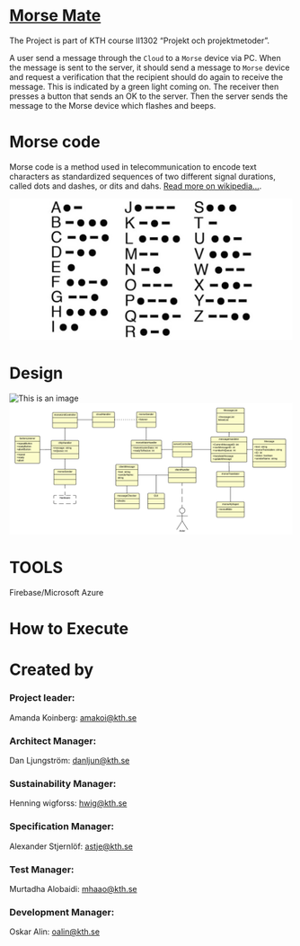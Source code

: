 
#  [Morse Mate](https://github.com/HenningWigforss/II1302)
The Project is part of KTH course II1302 “Projekt och projektmetoder”. 

A user send a message through the `Cloud` to a `Morse` device via PC.
When the message is sent to the server, it should send a message to `Morse` device and request a verification that the recipient should do again to receive the message. This is indicated by a green light coming on. 
The receiver then presses a button that sends an OK to the server. Then the server sends the message to the Morse device which flashes and beeps.

# Morse code 
Morse code is a method used in telecommunication to encode text characters as standardized sequences of two different signal durations, called dots and dashes, or dits and dahs. [Read more on wikipedia...](https://en.wikipedia.org/wiki/Morse_code).

![This is an image](https://github.com/HenningWigforss/II1302/blob/main/icons/mars.jpg)

# Design
![This is an image](https://github.com/HenningWigforss/II1302/blob/main/icons/Arbetstavla%20grupp%2014%20-%20produkt%20id%C3%A9%20(1).jpeg)
![This is an image](https://github.com/HenningWigforss/II1302/blob/main/icons/Arbetstavla%20grupp%2014%20-%20Konceptmodell.png)


# TOOLS  
Firebase/Microsoft Azure



# How to Execute

# Created by
 ### Project leader:
 Amanda Koinberg: amakoi@kth.se
 ### Architect Manager:
 Dan Ljungström: danljun@kth.se
 ### Sustainability Manager:
 Henning wigforss: hwig@kth.se
 ### Specification Manager:
 Alexander Stjernlöf: astje@kth.se
 ### Test Manager:
 Murtadha Alobaidi: mhaao@kth.se
 ### Development Manager:
 Oskar Alin: oalin@kth.se
 
